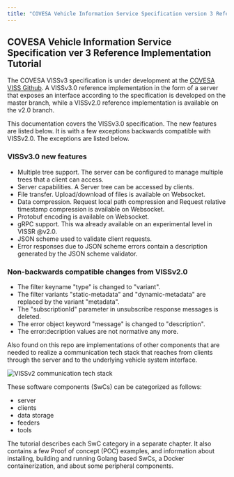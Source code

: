 ```yaml
---
title: "COVESA Vehicle Information Service Specification version 3 Reference Implementation Tutorial"
---
```

## COVESA Vehicle Information Service Specification ver 3 Reference Implementation Tutorial

The COVESA VISSv3 specification is under development at the [COVESA VISS Github](https://github.com/COVESA/vehicle-information-service-specification).
A VISSv3.0 reference implementation in the form of a server that exposes an interface according to the specification is developed on the master branch,
while a VISSv2.0 reference implementation is available on the v2.0 branch.

This documentation covers the VISSv3.0 specification.
The new features are listed below.
It is with a few exceptions backwards compatible with VISSv2.0. The exceptions are listed below.

### VISSv3.0 new features
* Multiple tree support. The server can be configured to manage multiple trees that a client can access.
* Server capabilities. A Server tree can be accessed by clients.
* File transfer. Upload/download of files is available on Websocket.
* Data compression. Request local path compression and Request relative timestamp compression is available on Websocket.
* Protobuf encoding is available on Websocket.
* gRPC support. This wa already available on an experimental level in VISSR @v2.0.
* JSON scheme used to validate client requests.
* Error responses due to JSON scheme errors contain a description generated by the JSON scheme validator.

### Non-backwards compatible changes from VISSv2.0
* The filter keyname "type" is changed to "variant".
* The filter variants "static-metadata" and "dynamic-metadata" are replaced by the variant "metadata".
* The "subscriptionId" parameter in unsubscribe response messages is deleted.
* The error object keyword "message" is changed to "description".
* The error:decription values are not normative any more.

Also found on this repo are implementations of other components that are needed to realize a communication tech stack that reaches from clients through the server and to the underlying vehicle system interface.

![VISSv2 communication tech stack](/vissr/images/WAII-tech-stack.jpg?width=40pc)

These software components (SwCs) can be categorized as follows:
* server
* clients
* data storage
* feeders
* tools

The tutorial describes each SwC category in a separate chapter.
It also contains a few Proof of concept (POC) examples, and information about installing,
building and running Golang based SwCs, a Docker containerization, and about some peripheral components.
